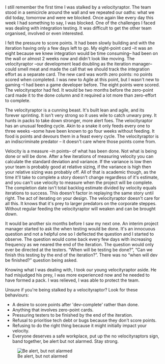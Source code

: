I still remember the first time I was stalked by a velocityraptor. The team stood in a semicircle around the wall and we repeated our oaths: what we did today, tomorrow and were we blocked. Once again like every day this week I had something to say, I was blocked. One of the challenges I faced was dealing with integration testing. It was difficult to get the other team organised, involved or even interested.



I felt the pressure to score points. It had been slowly building and with the iteration having only a few days left to go. My eight-point card –it was an eight because we knew integration would be time consuming– had been on the wall or almost 2 weeks now and didn't look like moving. The velocityraptor –our development lead doubling as the iteration manager– could smell meat and made the call that we should track the integration effort as a separate card. The new card was worth zero points: no points scored when completed. I was new to Agile at this point, but I wasn't new to gaming –I had been a game developer before. The eight points were scored. The velocityraptor had fed. It would be two months before the zero-point card made it to the done column and it required a lot more than zero-effort to complete.

<div class="asterism"></div>

The velocityraptor is a cunning beast. It's built lean and agile, and its forever sprinting. It isn't very strong so it uses wile to catch unwary prey. It hunts in packs to take down stronger, more alert foes. The velocityraptor has an unusual feeding cycle. Akin to a snake it only feeds every one to three weeks –some have been known to go four weeks without feeding. It food is points and devours them in a feast every cycle. The velocityraptor is an indiscriminate predator – it doesn't care where those points come from.

Velocity is a measure –in points– of what has been done. Not what is being done or will be done. After a few iterations of measuring velocity you can calculate the standard deviation and variance. If the variance is low then your team is probably good at relative sizing, if the variance is high then your relative sizing was probably off. All of that is academic though, as the time it'll take to complete a story doesn't change regardless of it's estimate, and you can't use velocity to measure when the project will be complete. The completion date isn't total backlog estimate divided by velocity equals iterations to success. This doesn't factor in replaying the same story until right. The act of iterating on your design. The velocityraptor doesn't care for all this. It knows that it's prey to larger predators on the corporate steppes. Without regular feeding the velocityraptor will weaken and can be brought down.

<div class="asterism"></div>

It would be another six months before I saw my next one. An interim project manager started to ask the when testing would be done. It's an innocuous question and not a helpful one so I deflected the question and I started to observe. The question would come back every few days with increasing frequency as we neared the end of the iteration. The question would only ever be directed at the testers. “When will be testing be done?”, “Can we finish this testing by the end of the iteration?”. There was no “when will dev be finished?” question being asked.

Knowing what I was dealing with, I took our young velocityraptor aside. He had misjudged his prey, I was more experienced now and he needed to have formed a pack. I was relieved, I was able to protect the team.

Unsure if you're being stalked by a velocityraptor? Look for these behaviours:

- A desire to score points after 'dev-complete' rather than done.
- Anything that involves zero-point cards.
- Pressuring testers to be finished by the end of the iteration.
- Refusal to prioritise tech debt or bugs because they don't score points.
- Refusing to do the right thing because it might initially impact your velocity.
- Everyone deserves a safe workplace, put up the no velocityraptors sign, band together, be alert but not alarmed. Stay strong.

<div class="polaroid">
  <figure>
    <img src="/images/no-velocityraptor.png" alt="Be alert, but not alarmed"/>
    <figcaption>Be alert, but not alarmed</figcaption>
  </figure>
</div>